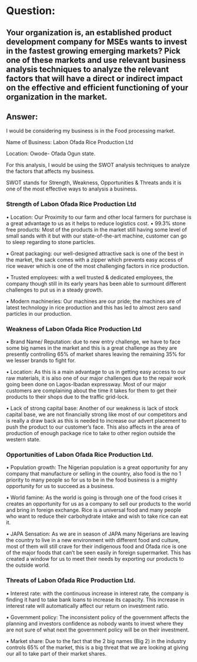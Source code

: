 # Question:

## Your organization is, an established product development company for MSEs wants to invest in the fastest growing emerging markets? Pick one of these markets and use relevant business analysis techniques to analyze the relevant factors that will have a direct or indirect impact on the effective and efficient functioning of your organization in the market.

## Answer:

I would be considering my business is in the Food processing market.

Name of Business: Labon Ofada Rice Production Ltd

Location: Owode- Ofada Ogun state.
 
 For this analysis, I would be using the SWOT analysis techniques to analyze the factors that affects my business.

SWOT stands for Strength, Weakness, Opportunities & Threats ands it is one of the most effective ways to analysis a business.

### Strength of Labon Ofada Rice Production Ltd

•	Location: Our Proximity to our farm and other local farmers for purchase is a great advantage to us as it helps to reduce logistics cost.
•	99.3% stone free products: Most of the products in the market still having some level of small sands with it but with our state-of-the-art machine, customer can go to sleep regarding to stone particles.

•	Great packaging:  our well-designed attractive sack is one of the best in the market, the sack comes with a zipper which prevents easy access of rice weaver which is one of the most challenging factors in rice production.

•	Trusted employees: with a well trusted & dedicated employees, the company though still in its early years has been able to surmount different challenges to put us in a steady growth.

•	Modern machineries: Our machines are our pride; the machines are of latest technology in rice production and this has led to almost zero sand particles in our production.

### Weakness of Labon Ofada Rice Production Ltd

•	Brand Name/ Reputation: due to new entry challenge, we have to face some big names in the market and this is a great challenge as they are presently controlling 65% of market shares leaving the remaining 35% for we lesser brands to fight for.

•	Location: As this is a main advantage to us in getting easy access to our raw materials, it is also one of our major challenges due to the repair work going been done on Lagos-Ibadan expressway. Most of our major customers are complaining about the time it takes for them to get their products to their shops due to the traffic grid-lock.

•	Lack of strong capital base: Another of our weakness is lack of stock capital base, we are not financially strong like most of our competitors and is really a draw back as this is needed to increase our advert placement to push the product to our customer’s face. This also affects in the area of production of enough package rice to take to other region outside the western state.

### Opportunities of Labon Ofada Rice Production Ltd.

•	Population growth: The Nigerian population is a great opportunity for any company that manufacture or selling in the country, also food is the no 1 priority to many people so for us to be in the food business is a mighty opportunity for us to succeed as a business.

•	World famine: As the world is going is through one of the food crises it creates an opportunity for us as a company to sell our products to the world and bring in foreign exchange. Rice is a universal food and many people who want to reduce their carbohydrate intake and wish to take rice can eat it.

•	JAPA Sensation: As we are in season of JAPA many Nigerians are leaving the country to live in a new environment with different food and culture, most of them will still crave for their indigenous food and Ofada rice is one of the major foods that can’t be seen easily in foreign supermarket. This has created a window for us to meet their needs by exporting our products to the outside world.

### Threats of Labon Ofada Rice Production Ltd.

•	Interest rate: with the continuous increase in interest rate, the company is finding it hard to take bank loans to increase its capacity. This increase in interest rate will automatically affect our return on investment ratio.

•	Government policy: The inconsistent policy of the government affects the planning and investors confidence as nobody wants to invest where they are not sure of what next the government policy will be on their investment.

•	Market share: Due to the fact that the 2 big names (Big 2) in the industry controls 65% of the market, this is a big threat that we are looking at giving our all to take part of their market shares. 
